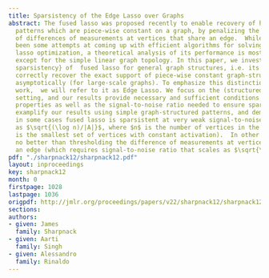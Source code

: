 ```yaml
---
title: Sparsistency of the Edge Lasso over Graphs
abstract: The fused lasso was proposed recently to enable recovery of high-dimensional
  patterns which are piece-wise constant on a graph, by penalizing the $\ell_1$-norm
  of differences of measurements at vertices that share an edge.  While there have
  been some attempts at coming up with efficient algorithms for solving the fused
  lasso optimization, a theoretical analysis of its performance is mostly lacking
  except for the simple linear graph topology. In this paper, we investigate {\em
  sparsistency} of  fused lasso for general graph structures, i.e. its ability to
  correctly recover the exact support of piece-wise constant graph-structured patterns
  asymptotically (for large-scale graphs). To emphasize this distinction over previous
  work,  we will refer to it as Edge Lasso. We focus on the (structured) normal means
  setting, and our results provide necessary and sufficient conditions on the graph
  properties as well as the signal-to-noise ratio needed to ensure sparsistency. We
  examplify our results using simple graph-structured patterns, and demonstrate that
  in some cases fused lasso is sparsistent at very weak signal-to-noise ratios (scaling
  as $\sqrt{(\log n)/|A|}$, where $n$ is the number of vertices in the graph and $A$
  is the smallest set of vertices with constant activation).  In other cases, it performs
  no better than thresholding the difference of measurements at vertices which share
  an edge (which requires signal-to-noise ratio that scales as $\sqrt{\log n}$).
pdf: "./sharpnack12/sharpnack12.pdf"
layout: inproceedings
key: sharpnack12
month: 0
firstpage: 1028
lastpage: 1036
origpdf: http://jmlr.org/proceedings/papers/v22/sharpnack12/sharpnack12.pdf
sections: 
authors:
- given: James
  family: Sharpnack
- given: Aarti
  family: Singh
- given: Alessandro
  family: Rinaldo
---
```

